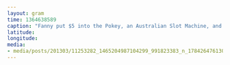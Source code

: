 ```yaml
---
layout: gram
time: 1364638589
caption: "Fanny put $5 into the Pokey, an Australian Slot Machine, and walked away with $9.94. Boom!"
latitude: 
longitude: 
media:
- media/posts/201303/11253282_1465204987104299_991823383_n_17842647613000351.jpg
---
```

